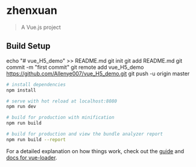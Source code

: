 # zhenxuan

> A Vue.js project

## Build Setup
echo "# vue_H5_demo" >> README.md
git init
git add README.md
git commit -m "first commit"
git remote add vue_H5_demo https://github.com/Allenye007/vue_H5_demo.git
git push -u origin master
``` bash
# install dependencies
npm install

# serve with hot reload at localhost:8080
npm run dev

# build for production with minification
npm run build

# build for production and view the bundle analyzer report
npm run build --report
```

For a detailed explanation on how things work, check out the [guide](http://vuejs-templates.github.io/webpack/) and [docs for vue-loader](http://vuejs.github.io/vue-loader).
